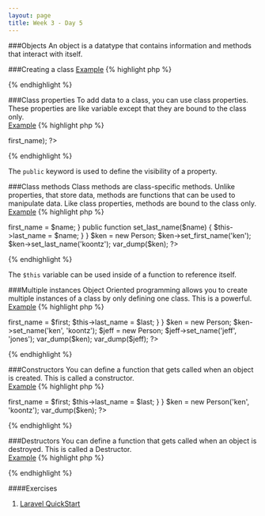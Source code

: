 ```yaml
---
layout: page
title: Week 3 - Day 5
---
```

###Objects
An object is a datatype that contains information and methods that interact with itself.

###Creating a class
[Example](http://codepad.org/1KADExmM)
{% highlight php %}
<?php
class Person {
}

$ken = new Person;
var_dump($ken);
?>
{% endhighlight %}

###Class properties
To add data to a class, you can use class properties. These properties are like variable except that they are bound to the class only.  
[Example](http://codepad.org/245mZYMN)
{% highlight php %}
<?php
class Person {
	public $first_name = "first_name";
}

$ken = new Person;
var_dump($ken->first_name);
?>
{% endhighlight %}

The `public` keyword is used to define the visibility of a property.

###Class methods
Class methods are class-specific methods. Unlike properties, that store data, methods are functions that can be used to manipulate data. Like class properties, methods are bound to the class only.  
[Example](http://codepad.org/IhjcK6tT)
{% highlight php %}
<?php
class Person {
	public $first_name = '';
	public $last_name = '';
	public function set_first_name($name) {
		$this->first_name = $name;
	}
	public function set_last_name($name) {
		$this->last_name = $name;
	}
}

$ken = new Person;
$ken->set_first_name('ken');
$ken->set_last_name('koontz');
var_dump($ken);
?>
{% endhighlight %}

The `$this` variable can be used inside of a function to reference itself.

###Multiple instances
Object Oriented programming allows you to create multiple instances of a class by only defining one class. This is a powerful.  
[Example](http://codepad.org/lyM3KbzD)
{% highlight php %}
<?php
class Person {
	public $first_name = '';
	public $last_name = '';
	public function set_name($first, $last) {
		$this->first_name = $first;
		$this->last_name = $last;
	}
}

$ken = new Person;
$ken->set_name('ken', 'koontz');
$jeff = new Person;
$jeff->set_name('jeff', 'jones');
var_dump($ken);
var_dump($jeff);
?>
{% endhighlight %}

###Constructors
You can define a function that gets called when an object is created. This is called a constructor.  
[Example](http://codepad.org/hFUN6VuE)
{% highlight php %}
<?php
class Person {
	public $first_name = '';
	public $last_name = '';
	public function __construct($first, $last) {
		echo "I'm creating a class\n";
		$this->first_name = $first;
		$this->last_name = $last;
	}
}

$ken = new Person('ken', 'koontz');
var_dump($ken);
?>
{% endhighlight %}

###Destructors
You can define a function that gets called when an object is destroyed. This is called a Destructor.  
[Example](http://codepad.org/1BU2xEvV)
{% highlight php %}
<?php
class Person {
	public $first_name = '';
	public $last_name = '';
	public function __destruct() {
		echo "I'm destroying ", __CLASS__, "!!!\n";
	}
}

function foo() {
	echo "I'm inside of foo.\n";
	$ken = new Person;
}

foo();
echo "I've exitted foo";
?>
{% endhighlight %}

####Exercises
1. [Laravel QuickStart](http://laravel.com/docs/quick#routing)  
